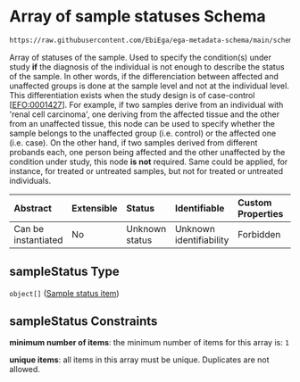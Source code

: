# Array of sample statuses Schema

```txt
https://raw.githubusercontent.com/EbiEga/ega-metadata-schema/main/schemas/EGA.sample.json#/properties/sampleStatus
```

Array of statuses of the sample. Used to specify the condition(s) under study **if** the diagnosis of the individual is not enough to describe the status of the sample. In other words, if the differenciation between affected and unaffected groups is done at the sample level and not at the individual level. This differentiation exists when the study design is of case-control \[[EFO:0001427](http://www.ebi.ac.uk/efo/EFO_0001427)].
For example, if two samples derive from an individual with 'renal cell carcinoma', one deriving from the affected tissue and the other from an unaffected tissue, this node can be used to specify whether the sample belongs to the unaffected group (i.e. control) or the affected one (i.e. case). On the other hand, if two samples derived from different probands each, one person being affected and the other unaffected by the condition under study, this node **is not** required.
Same could be applied, for instance, for treated or untreated samples, but not for treated or untreated individuals.

| Abstract            | Extensible | Status         | Identifiable            | Custom Properties | Additional Properties | Access Restrictions | Defined In                                                                   |
| :------------------ | :--------- | :------------- | :---------------------- | :---------------- | :-------------------- | :------------------ | :--------------------------------------------------------------------------- |
| Can be instantiated | No         | Unknown status | Unknown identifiability | Forbidden         | Forbidden             | none                | [EGA.sample.json\*](../../../schemas/EGA.sample.json "open original schema") |

## sampleStatus Type

`object[]` ([Sample status item](ega-10-properties-array-of-sample-statuses-sample-status-item.md))

## sampleStatus Constraints

**minimum number of items**: the minimum number of items for this array is: `1`

**unique items**: all items in this array must be unique. Duplicates are not allowed.
